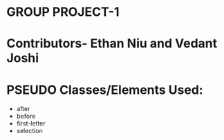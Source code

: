 # GROUP PROJECT-1 
# Contributors- Ethan Niu and Vedant Joshi

# PSEUDO Classes/Elements Used:
- after
- before
- first-letter
- selection

